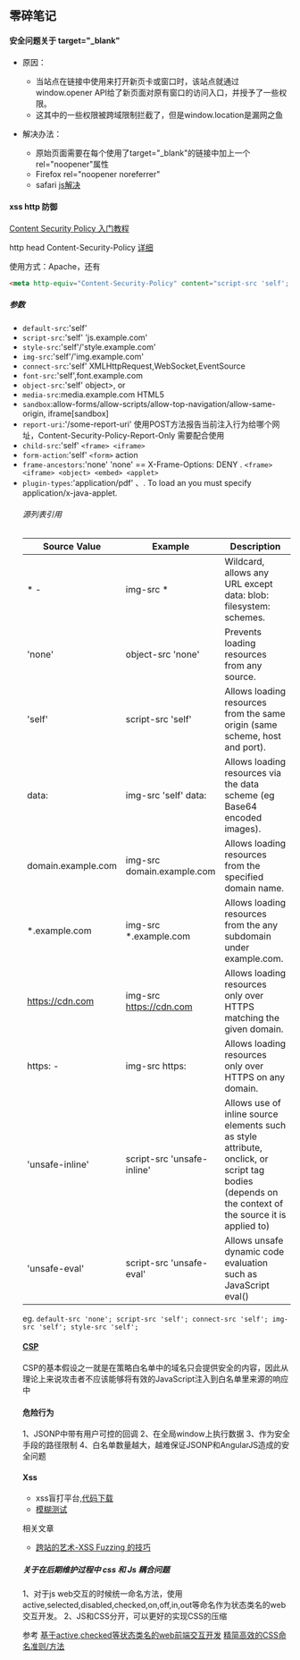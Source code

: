 ## 零碎笔记


#### 安全问题关于 target="_blank"


- 原因：
    - 当站点在链接中使用来打开新页卡或窗口时，该站点就通过window.opener API给了新页面对原有窗口的访问入口，并授予了一些权限。
    - 这其中的一些权限被跨域限制拦截了，但是window.location是漏网之鱼

- 解决办法：
    - 原始页面需要在每个使用了target="_blank"的链接中加上一个rel="noopener"属性
    - Firefox rel="noopener noreferrer"
    - safari [js解决](https://github.com/danielstjules/blankshield/blob/master/blankshield.js)

#### xss http 防御

[Content Security Policy 入门教程](http://www.ruanyifeng.com/blog/2016/09/csp.html)


http head Content-Security-Policy [详细](https://content-security-policy.com/)

使用方式：Apache，还有<meta>

```html
<meta http-equiv="Content-Security-Policy" content="script-src 'self'; object-src 'none'; style-src cdn.example.org third-party.org; child-src https:">
```


##### 参数

- `default-src`:'self'
- `script-src`:'self' 'js.example.com'
- `style-src`:'self'/'style.example.com'
- `img-src`:'self'/'img.example.com'
- `connect-src`:'self' XMLHttpRequest,WebSocket,EventSource
- `font-src`:'self',font.example.com
- `object-src`:'self'  object>, <embed> or <applet>
- `media-src`:media.example.com HTML5 <audio>, <video>
- `sandbox`:allow-forms/allow-scripts/allow-top-navigation/allow-same-origin, iframe[sandbox]
- `report-uri`:'/some-report-uri'  使用POST方法报告当前注入行为给哪个网址，Content-Security-Policy-Report-Only 需要配合使用
- `child-src`:'self'  `<frame> <iframe>`
- `form-action`:'self'   `<form>` action
- `frame-ancestors`:'none'  'none' == X-Frame-Options: DENY . `<frame> <iframe> <object> <embed> <applet>`
- `plugin-types`:'application/pdf' <object>、<embed>. To load an <applet> you must specify application/x-java-applet.


###### 源列表引用
|Source Value| Example| Description |
|----|----|----|
| *	-|img-src *	|Wildcard, allows any URL except data: blob: filesystem: schemes.|
| 'none'	|object-src 'none'	|Prevents loading resources from any source.|
| 'self'	|script-src 'self'	|Allows loading resources from the same origin (same scheme, host and port).|
| data:	|img-src 'self' data:	|Allows loading resources via the data scheme (eg Base64 encoded images).|
|domain.example.com |	img-src domain.example.com	|Allows loading resources from the specified domain name.|
|*.example.com	|img-src *.example.com	|Allows loading resources from the any subdomain under example.com.|
|https://cdn.com	|img-src https://cdn.com	|Allows loading resources only over HTTPS matching the given domain.|
|https:	-|img-src https:	|Allows loading resources only over HTTPS on any domain.|
|'unsafe-inline'	|script-src 'unsafe-inline'	|Allows use of inline source elements such as style attribute, onclick, or script tag bodies (depends on the context of the source it is applied to)|
|'unsafe-eval'	|script-src 'unsafe-eval'	|Allows unsafe dynamic code evaluation such as JavaScript eval()|

eg. `default-src 'none'; script-src 'self'; connect-src 'self'; img-src 'self'; style-src 'self';`


#### [CSP](https://zhuanlan.zhihu.com/p/23011855)

CSP的基本假设之一就是在策略白名单中的域名只会提供安全的内容，因此从理论上来说攻击者不应该能够将有效的JavaScript注入到白名单里来源的响应中

#### 危险行为

1、JSONP中带有用户可控的回调
2、在全局window上执行数据
3、作为安全手段的路径限制
4、白名单数量越大，越难保证JSONP和AngularJS造成的安全问题

#### Xss


- xss盲打平台,[代码下载](https://code.google.com/archive/p/xssf/downloads)
- [模糊测试](https://www.owasp.org/index.php/Fuzzing)

相关文章

- [跨站的艺术-XSS Fuzzing 的技巧](https://www.qcloud.com/community/article/172258001490259493)

##### 关于在后期维护过程中 css 和 Js 耦合问题

1、对于js web交互的时候统一命名方法，使用active,selected,disabled,checked,on,off,in,out等命名作为状态类名的web交互开发。
2、JS和CSS分开，可以更好的实现CSS的压缩


参考
[基于active,checked等状态类名的web前端交互开发](http://www.zhangxinxu.com/wordpress/2016/10/classname-active-checked-web-ux-develop/)
[精简高效的CSS命名准则/方法](http://www.zhangxinxu.com/wordpress/2010/09/%E7%B2%BE%E7%AE%80%E9%AB%98%E6%95%88%E7%9A%84css%E5%91%BD%E5%90%8D%E5%87%86%E5%88%99%E6%96%B9%E6%B3%95/)


